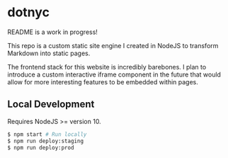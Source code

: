 # dotnyc

README is a work in progress!

This repo is a custom static site engine I created in NodeJS to transform Markdown into static pages.

The frontend stack for this website is incredibly barebones. I plan to introduce a custom interactive iframe component in the future that would allow for more interesting features to be embedded within pages.

## Local Development

Requires NodeJS >= version 10.

```sh
$ npm start # Run locally
$ npm run deploy:staging
$ npm run deploy:prod
```
